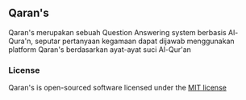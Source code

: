 ## Qaran's

Qaran's merupakan sebuah Question Answering system berbasis Al-Qura'n, seputar pertanyaan kegamaan dapat dijawab menggunakan platform Qaran's berdasarkan ayat-ayat suci Al-Qur'an

### License

Qaran's is open-sourced software licensed under the [MIT license](http://opensource.org/licenses/MIT)
